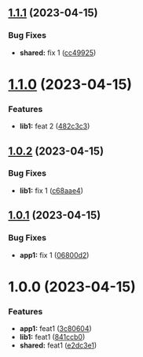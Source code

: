 ## [1.1.1](https://github.com/mvrana-cen81948/nx-release-please/compare/app1-v1.1.0...app1-v1.1.1) (2023-04-15)


### Bug Fixes

* **shared:** fix 1 ([cc49925](https://github.com/mvrana-cen81948/nx-release-please/commit/cc49925f76c0edb3fb8fbdfb70219a4cf0eab25f))

# [1.1.0](https://github.com/mvrana-cen81948/nx-release-please/compare/app1-v1.0.2...app1-v1.1.0) (2023-04-15)


### Features

* **lib1:** feat 2 ([482c3c3](https://github.com/mvrana-cen81948/nx-release-please/commit/482c3c3806aa0cb04c456920abe35a6a216e3646))

## [1.0.2](https://github.com/mvrana-cen81948/nx-release-please/compare/app1-v1.0.1...app1-v1.0.2) (2023-04-15)


### Bug Fixes

* **lib1:** fix 1 ([c68aae4](https://github.com/mvrana-cen81948/nx-release-please/commit/c68aae4c5015b84313c78a173fec15d33aefac23))

## [1.0.1](https://github.com/mvrana-cen81948/nx-release-please/compare/app1-v1.0.0...app1-v1.0.1) (2023-04-15)


### Bug Fixes

* **app1:** fix 1 ([06800d2](https://github.com/mvrana-cen81948/nx-release-please/commit/06800d2b28dcb38ec9349152fc4c87301e9677fc))

# 1.0.0 (2023-04-15)


### Features

* **app1:** feat1 ([3c80604](https://github.com/mvrana-cen81948/nx-release-please/commit/3c80604800107e688e91aa7224bbec7659a8bb55))
* **lib1:** feat1 ([841ccb0](https://github.com/mvrana-cen81948/nx-release-please/commit/841ccb0684e69cf7926adba83be80895045031c1))
* **shared:** feat1 ([e2dc3e1](https://github.com/mvrana-cen81948/nx-release-please/commit/e2dc3e1de9a1aed47174aba068eb8ef1e3cc1cd5))
